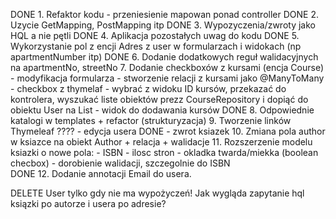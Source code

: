 DONE 1. Refaktor kodu - przeniesienie mapowan ponad controller
DONE 2. Uzycie GetMapping, PostMapping itp
DONE 3. Wypozyczenia/zwroty jako HQL a nie pętli
DONE 4. Aplikacja pozostałych uwag do kodu
DONE 5. Wykorzystanie pol z encji Adres z user w formularzach i widokach (np apartmentNumber itp)
DONE 6. Dodanie dodatkowych reguł walidacyjnych na apartmentNo, streetNo
7. Dodanie checkboxów z kursami (encja Course) 
    - modyfikacja formularza 
    - stworzenie relacji z kursami jako @ManyToMany 
    - checkbox z thymelaf
    - wybrać z widoku ID kursów, przekazać do kontrolera, wyszukać liste obiektów prezz CourseRepository i dopiąć do obiektu User na List<Course>
    - widok do dodawania kursów
DONE 8. Odpowiednie katalogi w templates + refactor (strukturyzacja)
9. Tworzenie linków Thymeleaf 
????    - edycja usera
DONE    - zwrot ksiazek
10. Zmiana pola author w ksiazce na obiekt Author + relacja + walidacje
11. Rozszerzenie modelu ksiazki o nowe pola:
    - ISBN
    - ilosc stron
    - okladka twarda/miekka (boolean checbox)
    - dorobienie walidacji, szczegolnie do ISBN       
DONE 12. Dodanie annotacji Email do usera.

DELETE User tylko gdy nie ma wypożyczeń!
Jak wygląda zapytanie hql ksiązki po autorze i usera po adresie?